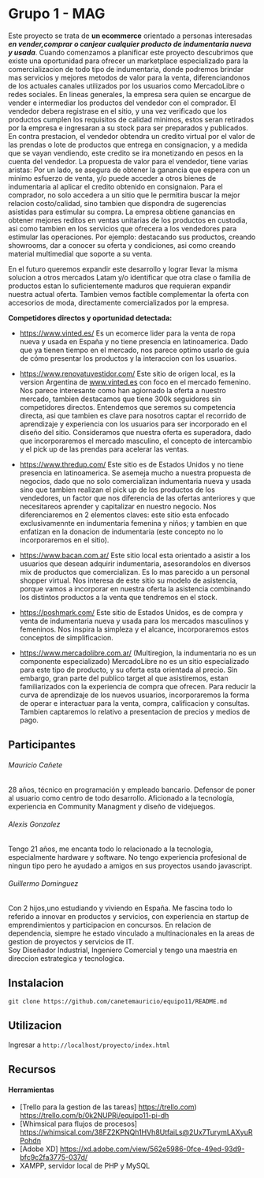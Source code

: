 # Grupo 1 - MAG

Este proyecto se trata de **un ecommerce** orientado a personas interesadas ***en vender,comprar o canjear cualquier producto de indumentaria nueva y usada***.
Cuando comenzamos a planificar este proyecto descubrimos que existe una oportunidad para ofrecer un marketplace especializado para la comercializacion de todo tipo de indumentaria, donde podremos brindar mas servicios y mejores metodos de valor para la venta, diferenciandonos de los actuales canales utilizados por los usuarios como MercadoLibre o redes sociales. 
En lineas generales, la empresa sera quien se encargue de vender e intermediar los productos del vendedor con el comprador. El vendedor debera registrase en el sitio, y una vez verificado que los productos cumplen los requisitos de calidad minimos, estos seran retirados por la empresa e ingresaran a su stock para ser preparados y publicados. En contra prestacion, el vendedor obtendra un credito virtual por el valor de las prendas o lote de productos que entrega en consignacion, y a medida que se vayan vendiendo, este credito se ira monetizando en pesos en la cuenta del vendedor.
La propuesta de valor para el vendedor, tiene varias aristas: Por un lado, se asegura de obtener la ganancia que espera con un minimo esfuerzo de venta, y/o puede acceder a otros bienes de indumentaria al aplicar el credito obtenido en consignaion.
Para el comprador, no solo accedera a un sitio que le permitira buscar la mejor relacion costo/calidad, sino tambien que dispondra de sugerencias asistidas para estimular su compra.
La empresa obtiene ganancias en obtener mejores reditos en ventas unitarias de los productos en custodia, asi como tambien en los servicios que ofrecera a los vendedores para estimular las operaciones. Por ejemplo: destacando sus productos, creando showrooms, dar a conocer su oferta y condiciones, asi como creando material multimedial que soporte a su venta. 

En el futuro queremos expandir este desarrollo y lograr llevar la misma solucion a otros mercados Latam y/o identificar que otra clase o familia de productos estan lo suficientemente maduros que requieran expandir nuestra actual oferta. Tambien vemos factible complementar la oferta con accesorios de moda, directamente comercializados por la empresa.



**Competidores directos y oportunidad detectada:** 

* https://www.vinted.es/ 
  Es un ecomerce lider para la venta de ropa nueva y usada en España y no tiene presencia en latinoamerica. Dado que ya tienen tiempo en el mercado, nos parece optimo usarlo de   guia de cómo presentar los productos y la interaccion con los usuarios. 


* https://www.renovatuvestidor.com/ 
  Este sitio de origen local, es la version Argentina de www.vinted.es con foco en el mercado femenino. Nos parece interesante como han agiornado la oferta a nuestro mercado,     tambien destacamos que tiene 300k seguidores sin competidores directos. Entendemos que seremos su competencia directa, asi que tambien es clave para nosotros captar el
  recorrido de aprendizaje y experiencia con los usuarios para ser incorporado en el diseño del sitio. Consideramos que nuestra oferta es superadora, dado que incorporaremos el
  mercado masculino, el concepto de intercambio y el pick up de las prendas para acelerar las ventas.


* https://www.thredup.com/
  Este sitio es de Estados Unidos y no tiene presencia en latinoamerica. Se asemeja mucho a nuestra propuesta de negocios, dado que no solo comercializan indumentaria nueva y
  usada sino que tambien realizan el pick up de los productos de los vendedores, un factor que nos diferencia de las ofertas anteriores y que necesitareos aprender y capitalizar
  en nuestro negocio. Nos diferenciaremos en 2 elementos claves: este sitio esta enfocado exclusivamennte en indumentaria femenina y niños; y tambien en que enfatizan en la
  donacion de indumentaria (este concepto no lo incorporaremos en el sitio).   


* https://www.bacan.com.ar/
  Este sitio local esta orientado a asistir a los usuarios que desean adquirir indumentaria, asesorandolos en diversos mix de productos que comercializan. Es lo mas parecido a
  un personal shopper virtual. Nos interesa de este sitio su modelo de asistencia, porque vamos a incorporar en nuestra oferta la asistencia combinando los distintos productos a
  la venta que tendremos en el stock. 


* https://poshmark.com/
  Este sitio de Estados Unidos, es de compra y venta de indumentaria nueva y usada para los mercados masculinos y femeninos. Nos inspira la simpleza y el alcance, incorporaremos
  estos conceptos de simplificacion.  


* https://www.mercadolibre.com.ar/ (Multiregion, la indumentaria no es un componente especializado) 
  MercadoLibre no es un sitio especializado para este tipo de producto, y su oferta esta orientada al precio. Sin embargo, gran parte del publico target al que asistiremos,
  estan familiarizados con la experiencia de compra que ofrecen. Para reducir la curva de aprendizaje de los nuevos usuarios, incorporaremos la forma de operar e interactuar
  para la venta, compra, calificacion y consultas. Tambien captaremos lo relativo a presentacion de precios y medios de pago.


 

## Participantes

###### Mauricio Cañete 
28 años, técnico en programación y empleado bancario. Defensor de poner al usuario como centro de todo desarrollo. Aficionado a la tecnología, experiencia en Community Managment y diseño de videjuegos. 

###### Alexis Gonzalez 
Tengo 21 años, me encanta todo lo relacionado a la tecnología, especialmente hardware y software. No tengo experiencia profesional de ningun tipo pero he ayudado a amigos en sus proyectos usando javascript.

###### Guillermo Dominguez
Con 2 hijos,uno estudiando y viviendo en España. Me fascina todo lo referido a innovar en productos y servicios, con experiencia en startup de emprendimientos y participacion en concursos. En relacion de dependencia, siempre he estado vinculado a multinacionales en la areas de gestion de proyectos y servicios de IT.  
Soy Diseñador Industrial, Ingeniero Comercial y tengo una maestria en direccion estrategica y tecnologica.



## Instalacion

```git clone https://github.com/canetemauricio/equipo11/README.md```



## Utilizacion

Ingresar a ```http://localhost/proyecto/index.html``` 



## Recursos

#### Herramientas

- [Trello para la gestion de las tareas] https://trello.com) https://trello.com/b/0k2NUPRj/equipo11-pi-dh
- [Whimsical para flujos de procesos] https://whimsical.com/38FZ2KPNQh1HVh8UtfaiLs@2Ux7TurymLAXyuRPohdn
- [Adobe XD] https://xd.adobe.com/view/562e5986-0fce-49ed-93d9-bfc9c2fa3775-037d/
- XAMPP, servidor local de PHP y MySQL

